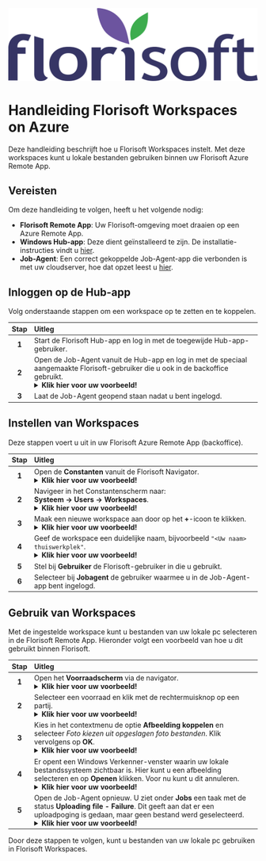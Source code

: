<img src="../../fslogo.png">

# Handleiding Florisoft Workspaces on Azure

Deze handleiding beschrijft hoe u Florisoft Workspaces instelt. 
Met deze workspaces kunt u lokale bestanden gebruiken binnen uw Florisoft Azure Remote App.

## Vereisten

Om deze handleiding te volgen, heeft u het volgende nodig:

- **Florisoft Remote App**: Uw Florisoft-omgeving moet draaien op een Azure Remote App.
- **Windows Hub-app**: Deze dient geïnstalleerd te zijn. De installatie-instructies vindt u [hier](https://github.com/florisoft/User.Manuals/blob/main/CLOUD%20APPLICATIONS/Hub%20App/Hub-App%20Installatie%20NL.md#installeren-van-de-windows-app).
- **Job-Agent**: Een correct gekoppelde Job-Agent-app die verbonden is met uw cloudserver, hoe dat opzet leest u [hier](https://github.com/florisoft/User.Manuals/blob/main/CLOUD%20APPLICATIONS/Windows%20Job-Agent%20application/Handleiding%20Job-Agent%20-%20NL.md).

## Inloggen op de Hub-app

Volg onderstaande stappen om een workspace op te zetten en te koppelen.

| Stap | Uitleg |
|:-:|:--|
| **1** | Start de Florisoft Hub-app en log in met de toegewijde Hub-app-gebruiker. |
| **2** | Open de Job-Agent vanuit de Hub-app en log in met de speciaal aangemaakte Florisoft-gebruiker die u ook in de backoffice gebruikt.<details><summary><b>Klik hier voor uw voorbeeld!</b></summary><img src="Media/1.png"></details>|
| **3** | Laat de Job-Agent geopend staan nadat u bent ingelogd. |

## Instellen van Workspaces

Deze stappen voert u uit in uw Florisoft Azure Remote App (backoffice).

| Stap | Uitleg |
|:-:|:--|
| **1** | Open de **Constanten** vanuit de Florisoft Navigator.<details><summary><b>Klik hier voor uw voorbeeld!</b></summary><img src="Media/2.png"></details>|
| **2** | Navigeer in het Constantenscherm naar: <br> **Systeem → Users → Workspaces**.<details><summary><b>Klik hier voor uw voorbeeld!</b></summary><img src="Media/3.png"></details>|
| **3** | Maak een nieuwe workspace aan door op het **+**-icoon te klikken. <details><summary><b>Klik hier voor uw voorbeeld!</b></summary><img src="Media/4.png"></details>|
| **4** | Geef de workspace een duidelijke naam, bijvoorbeeld `"<Uw naam> thuiswerkplek"`.<details><summary><b>Klik hier voor uw voorbeeld!</b></summary><img src="Media/5.png"></details>|
| **5** | Stel bij **Gebruiker** de Florisoft-gebruiker in die u gebruikt. |
| **6** | Selecteer bij **Jobagent** de gebruiker waarmee u in de Job-Agent-app bent ingelogd. |

## Gebruik van Workspaces

Met de ingestelde workspace kunt u bestanden van uw lokale pc selecteren in de Florisoft Remote App.
Hieronder volgt een voorbeeld van hoe u dit gebruikt binnen Florisoft.

| Stap | Uitleg |
|:-:|:--|
| **1** | Open het **Voorraadscherm** via de navigator. <details><summary><b>Klik hier voor uw voorbeeld!</b></summary><img src="Media/6.png"></details>|
| **2** | Selecteer een voorraad en klik met de rechtermuisknop op een partij.<details><summary><b>Klik hier voor uw voorbeeld!</b></summary><img src="Media/7.png"></details> |
| **3** | Kies in het contextmenu de optie **Afbeelding koppelen** en selecteer *Foto kiezen uit opgeslagen foto bestanden*. Klik vervolgens op **OK**.<details><summary><b>Klik hier voor uw voorbeeld!</b></summary><img src="Media/8.png"></details>|
| **4** | Er opent een Windows Verkenner-venster waarin uw lokale bestandssysteem zichtbaar is. Hier kunt u een afbeelding selecteren en op **Openen** klikken. Voor nu kunt u dit annuleren. <details><summary><b>Klik hier voor uw voorbeeld!</b></summary><img src="Media/9.png"></details>|
| **5** | Open de Job-Agent opnieuw. U ziet onder **Jobs** een taak met de status **Uploading file - Failure**. Dit geeft aan dat er een uploadpoging is gedaan, maar geen bestand werd geselecteerd.<details><summary><b>Klik hier voor uw voorbeeld!</b></summary><img src="Media/10.png"></details> |

Door deze stappen te volgen, kunt u bestanden van uw lokale pc gebruiken in Florisoft Workspaces.